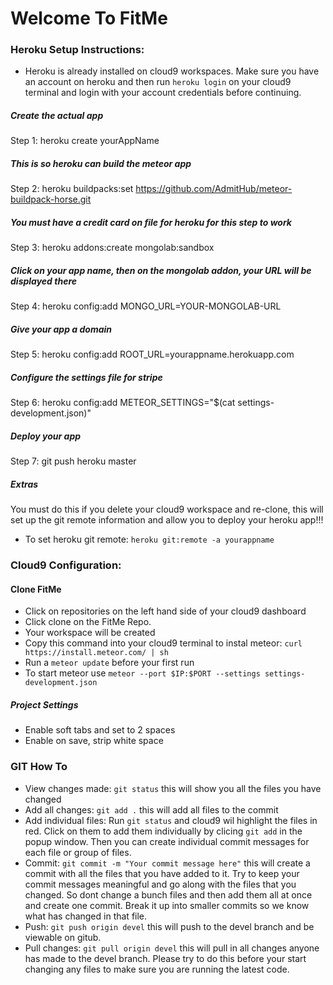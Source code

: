 # Welcome To FitMe

### Heroku Setup Instructions:

- Heroku is already installed on cloud9 workspaces. Make sure you have an account on
heroku and then run ` heroku login ` on your cloud9 terminal and login with
your account credentials before continuing.

##### Create the actual app
Step 1: heroku create yourAppName

##### This is so heroku can build the meteor app
Step 2: heroku buildpacks:set https://github.com/AdmitHub/meteor-buildpack-horse.git

##### You must have a credit card on file for heroku for this step to work
Step 3: heroku addons:create mongolab:sandbox

##### Click on your app name, then on the mongolab addon, your URL will be displayed there
Step 4: heroku config:add MONGO_URL=YOUR-MONGOLAB-URL

##### Give your app a domain
Step 5: heroku config:add ROOT_URL=yourappname.herokuapp.com

##### Configure the settings file for stripe
Step 6: heroku config:add METEOR_SETTINGS="$(cat settings-development.json)"

##### Deploy your app
Step 7: git push heroku master

##### Extras
You must do this if you delete your cloud9 workspace and re-clone, this will
set up the git remote information and allow you to deploy your heroku app!!!

- To set heroku git remote: ` heroku git:remote -a yourappname `

### Cloud9 Configuration:

#### Clone FitMe

- Click on repositories on the left hand side of your cloud9 dashboard
- Click clone on the FitMe Repo.
- Your workspace will be created
- Copy this command into your cloud9 terminal to instal meteor: ` curl https://install.meteor.com/ | sh `
- Run a ` meteor update ` before your first run
- To start meteor use ` meteor --port $IP:$PORT --settings settings-development.json `

##### Project Settings
- Enable soft tabs and set to 2 spaces
- Enable on save, strip white space

### GIT How To

- View changes made: `git status` this will show you all the files you have changed
- Add all changes: `git add .` this will add all files to the commit
- Add individual files: Run `git status` and cloud9 wil highlight the files
in red. Click on them to add them individually by clicing `git add` in the
popup window. Then you can create individual commit messages for each file or
group of files.
- Commit: `git commit -m "Your commit message here"` this will create a commit
with all the files that you have added to it. Try to keep your commit messages
meaningful and go along with the files that you changed. So dont change a bunch
files and then add them all at once and create one commit. Break it up into
smaller commits so we know what has changed in that file.
- Push: `git push origin devel` this will push to the devel branch and be
viewable on gitub.
- Pull changes: `git pull origin devel` this will pull in all changes anyone has
made to the devel branch. Please try to do this before your start changing any
files to make sure you are running the latest code.
